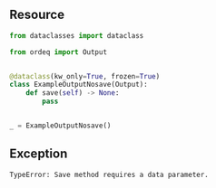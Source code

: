 ## Resource

```python
from dataclasses import dataclass

from ordeq import Output


@dataclass(kw_only=True, frozen=True)
class ExampleOutputNosave(Output):
    def save(self) -> None:
        pass


_ = ExampleOutputNosave()

```

## Exception

```text
TypeError: Save method requires a data parameter.
```